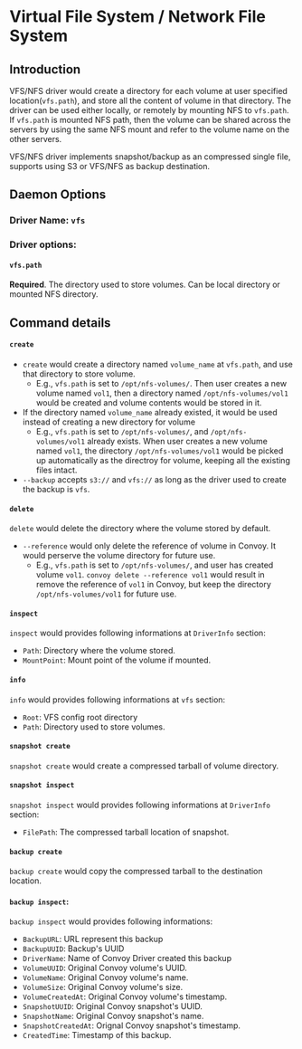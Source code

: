 # Virtual File System / Network File System
## Introduction

VFS/NFS driver would create a directory for each volume at user specified location(`vfs.path`), and store all the content of volume in that directory. The driver can be used either locally, or remotely by mounting NFS to `vfs.path`. If `vfs.path` is mounted NFS path, then the volume can be shared across the servers by using the same NFS mount and refer to the volume name on the other servers.

VFS/NFS driver implements snapshot/backup as an compressed single file, supports using S3 or VFS/NFS as backup destination.

## Daemon Options
### Driver Name: `vfs`
### Driver options:
#### `vfs.path`
__Required__. The directory used to store volumes. Can be local directory or mounted NFS directory.

## Command details
#### `create`
* `create` would create a directory named `volume_name` at `vfs.path`, and use that directory to store volume.
  * E.g., `vfs.path` is set to `/opt/nfs-volumes/`. Then user creates a new volume named `vol1`, then a directory named `/opt/nfs-volumes/vol1` would be created and volume contents would be stored in it.
* If the directory named `volume_name` already existed, it would be used instead of creating a new directory for volume
  * E.g., `vfs.path` is set to `/opt/nfs-volumes/`, and `/opt/nfs-volumes/vol1` already exists. When user creates a new volume named `vol1`, the directory `/opt/nfs-volumes/vol1` would be picked up automatically as the directroy for volume, keeping all the existing files intact.
* `--backup` accepts `s3://` and `vfs://` as long as the driver used to create the backup is `vfs`.

#### `delete`
`delete` would delete the directory where the volume stored by default.
* `--reference` would only delete the reference of volume in Convoy. It would perserve the volume directory for future use.
  * E.g., `vfs.path` is set to `/opt/nfs-volumes/`, and user has created volume `vol1`. `convoy delete --reference vol1` would result in remove the reference of `vol1` in Convoy, but keep the directory `/opt/nfs-volumes/vol1` for future use.

#### `inspect`
`inspect` would provides following informations at `DriverInfo` section:
* `Path`: Directory where the volume stored.
* `MountPoint`: Mount point of the volume if mounted.

#### `info`
`info` would provides following informations at `vfs` section:
* `Root`: VFS config root directory
* `Path`: Directory used to store volumes.

#### `snapshot create`
`snapshot create` would create a compressed tarball of volume directory.

#### `snapshot inspect`
`snapshot inspect` would provides following informations at `DriverInfo` section:
* `FilePath`: The compressed tarball location of snapshot.

#### `backup create`
`backup create` would copy the compressed tarball to the destination location.

#### `backup inspect`:
`backup inspect` would provides following informations:
* `BackupURL`: URL represent this backup
* `BackupUUID`: Backup's UUID
* `DriverName`: Name of Convoy Driver created this backup
* `VolumeUUID`: Original Convoy volume's UUID.
* `VolumeName`: Original Convoy volume's name.
* `VolumeSize`: Original Convoy volume's size.
* `VolumeCreatedAt`: Original Convoy volume's timestamp.
* `SnapshotUUID`: Original Convoy snapshot's UUID.
* `SnapshotName`: Original Convoy snapshot's name.
* `SnapshotCreatedAt`: Orignal Convoy snapshot's timestamp.
* `CreatedTime`: Timestamp of this backup.
